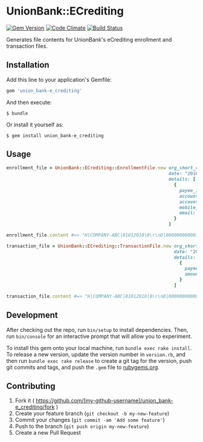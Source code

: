 # UnionBank::ECrediting

[![Gem Version](https://badge.fury.io/rb/union_bank-e_crediting.svg)](http://badge.fury.io/rb/union_bank-e_crediting)
[![Code Climate](https://codeclimate.com/github/payrollhero/union_bank-e_crediting/badges/gpa.svg)](https://codeclimate.com/github/payrollhero/union_bank-e_crediting)
[![Build Status](https://travis-ci.org/payrollhero/union_bank-e_crediting.svg)](https://travis-ci.org/payrollhero/union_bank-e_crediting)

Generates file contents for UnionBank's eCrediting enrollment and transaction files.

## Installation

Add this line to your application's Gemfile:

```ruby
gem 'union_bank-e_crediting'
```

And then execute:

    $ bundle

Or install it yourself as:

    $ gem install union_bank-e_crediting

## Usage

```ruby
enrollment_file = UnionBank::ECrediting::EnrollmentFile.new org_short_code: "COMPANY-ABC",
                                                            date: "2010-01-01".to_date,
                                                            details: [
                                                              {
                                                                payee_id: "000000000001",
                                                                account_number: "000000000001",
                                                                account_name: "Person A",
                                                                mobile_number: "888-8888",
                                                                email: "person.a@company.com"
                                                              }
                                                            ]

enrollment_file.content #=> "H|COMPANY-ABC|01012010|0\r\nD|000000000001|000000000001|Person A|888-8888|person.a@company.com\r\n"

transaction_file = UnionBank::ECrediting::TransactionFile.new org_short_code: "COMPANY-ABC",
                                                              date: "2010-01-01".to_date,
                                                              details: [
                                                                {
                                                                  payee_id: "000000000001",
                                                                  amount: 123.45
                                                                }
                                                              ]

transaction_file.content #=> "H|COMPANY-ABC|01012010|0\r\nD|000000000001|1|000000012345\r\n"
```

## Development

After checking out the repo, run `bin/setup` to install dependencies. Then, run `bin/console` for an interactive prompt that will allow you to experiment.

To install this gem onto your local machine, run `bundle exec rake install`. To release a new version, update the version number in `version.rb`, and then run `bundle exec rake release` to create a git tag for the version, push git commits and tags, and push the `.gem` file to [rubygems.org](https://rubygems.org).

## Contributing

1. Fork it ( https://github.com/[my-github-username]/union_bank-e_crediting/fork )
2. Create your feature branch (`git checkout -b my-new-feature`)
3. Commit your changes (`git commit -am 'Add some feature'`)
4. Push to the branch (`git push origin my-new-feature`)
5. Create a new Pull Request
